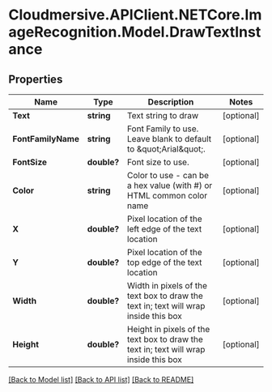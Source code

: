 # Cloudmersive.APIClient.NETCore.ImageRecognition.Model.DrawTextInstance
## Properties

Name | Type | Description | Notes
------------ | ------------- | ------------- | -------------
**Text** | **string** | Text string to draw | [optional] 
**FontFamilyName** | **string** | Font Family to use.  Leave blank to default to \&quot;Arial\&quot;. | [optional] 
**FontSize** | **double?** | Font size to use. | [optional] 
**Color** | **string** | Color to use - can be a hex value (with #) or HTML common color name | [optional] 
**X** | **double?** | Pixel location of the left edge of the text location | [optional] 
**Y** | **double?** | Pixel location of the top edge of the text location | [optional] 
**Width** | **double?** | Width in pixels of the text box to draw the text in; text will wrap inside this box | [optional] 
**Height** | **double?** | Height in pixels of the text box to draw the text in; text will wrap inside this box | [optional] 

[[Back to Model list]](../README.md#documentation-for-models) [[Back to API list]](../README.md#documentation-for-api-endpoints) [[Back to README]](../README.md)

